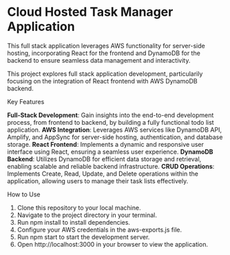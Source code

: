 # Cloud Hosted Task Manager Application


This full stack application leverages AWS functionality for server-side hosting, incorporating React for the frontend and DynamoDB for the backend to ensure seamless data management and interactivity.

This project explores full stack application development, particularily focusing on the integration of React frontend with AWS DynamoDB backend. 

Key Features


**Full-Stack Development**: Gain insights into the end-to-end development process, from frontend to backend, by building a fully functional todo list application.
**AWS Integration**: Leverages AWS services like DynamoDB API, Amplify, and AppSync for server-side hosting, authentication, and database storage.
**React Frontend**: Implements a dynamic and responsive user interface using React, ensuring a seamless user experience.
**DynamoDB Backend**: Utilizes DynamoDB for efficient data storage and retrieval, enabling scalable and reliable backend infrastructure.
**CRUD Operations**: Implements Create, Read, Update, and Delete operations within the application, allowing users to manage their task lists effectively.

How to Use
1. Clone this repository to your local machine.
2. Navigate to the project directory in your terminal.
3. Run npm install to install dependencies.
4. Configure your AWS credentials in the aws-exports.js file.
5. Run npm start to start the development server.
6. Open http://localhost:3000 in your browser to view the application.
